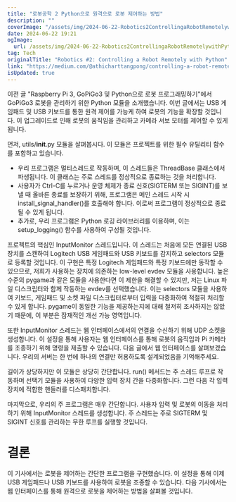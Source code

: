 ```yaml
---
title: "로봇공학 2 Python으로 원격으로 로봇 제어하는 방법"
description: ""
coverImage: "/assets/img/2024-06-22-Robotics2ControllingaRobotRemotelywithPython_0.png"
date: 2024-06-22 19:21
ogImage:
  url: /assets/img/2024-06-22-Robotics2ControllingaRobotRemotelywithPython_0.png
tag: Tech
originalTitle: "Robotics #2: Controlling a Robot Remotely with Python"
link: "https://medium.com/@athicharttangpong/controlling-a-robot-remotely-with-python-4735ed5c2da9"
isUpdated: true
---
```


이전 글 "Raspberry Pi 3, GoPiGo3 및 Python으로 로봇 프로그래밍하기"에서 GoPiGo3 로봇을 관리하기 위한 Python 모듈을 소개했습니다. 이번 글에서는 USB 게임패드 및 USB 키보드를 통한 원격 제어를 가능케 하여 로봇의 기능을 확장할 것입니다. 이 업그레이드로 인해 로봇의 움직임을 관리하고 카메라 서보 모터를 제어할 수 있게 됩니다.

먼저, utils/**init**.py 모듈을 살펴봅시다. 이 모듈은 프로젝트를 위한 필수 유틸리티 함수를 포함하고 있습니다.

- 우리 프로그램은 멀티스레드로 작동하며, 이 스레드들은 ThreadBase 클래스에서 파생됩니다. 이 클래스는 주로 스레드를 정상적으로 종료하는 것을 처리합니다.
- 사용자가 Ctrl-C를 누르거나 운영 체제가 종료 신호(SIGTERM 또는 SIGINT)를 보낼 때 올바른 종료를 보장하기 위해, 프로그램은 메인 스레드 시작 시 install_signal_handler()를 호출해야 합니다. 이로써 프로그램이 정상적으로 종료될 수 있게 됩니다.
- 추가로, 우리 프로그램은 Python 로깅 라이브러리를 이용하며, 이는 setup_logging() 함수를 사용하여 구성될 것입니다.

프로젝트의 핵심인 InputMonitor 스레드입니다. 이 스레드는 처음에 모든 연결된 USB 장치를 스캔하여 Logitech USB 게임패드와 USB 키보드를 감지하고 selectors 모듈로 등록할 것입니다. 이 구현은 특정 Logitech 게임패드와 특정 키보드에만 동작할 수 있으므로, 저희가 사용하는 장치에 의존하는 low-level evdev 모듈을 사용합니다. 높은 수준의 pygame과 같은 모듈을 사용한다면 이 제한을 해결할 수 있지만, 저는 Linux 파일 디스크립터와 함께 작동하는 evdev를 선택했습니다. 이는 selectors 모듈을 사용하여 키보드, 게임패드 및 소켓 파일 디스크립터로부터 입력을 다중화하여 적절히 처리할 수 있게 합니다. pygame이 동일한 기능을 제공하는지에 대해 철저히 조사하지는 않았기 때문에, 이 부분은 잠재적인 개선 가능 영역입니다.

<div class="content-ad"></div>

또한 InputMonitor 스레드는 웹 인터페이스에서의 연결을 수신하기 위해 UDP 소켓을 생성합니다. 이 설정을 통해 사용자는 웹 인터페이스를 통해 로봇의 움직임과 Pi 카메라를 조종하기 위해 명령을 제출할 수 있습니다. 다음 글에서 웹 인터페이스를 살펴보겠습니다. 우리의 서버는 한 번에 하나의 연결만 허용하도록 설계되었음을 기억해주세요.

길이가 상당하지만 이 모듈은 상당히 간단합니다. run() 메서드는 주 스레드 루프로 작동하며 선택기 모듈을 사용하여 다양한 입력 장치 간을 다중화합니다. 그런 다음 각 입력 장치에 적합한 핸들러를 디스패치합니다.

마지막으로, 우리의 주 프로그램은 매우 간단합니다. 사용자 입력 및 로봇의 이동을 처리하기 위해 InputMonitor 스레드를 생성합니다. 주 스레드는 주로 SIGTERM 및 SIGINT 신호를 관리하는 무한 루프를 실행할 것입니다.

# 결론

<div class="content-ad"></div>

이 기사에서는 로봇을 제어하는 간단한 프로그램을 구현했습니다. 이 설정을 통해 이제 USB 게임패드나 USB 키보드를 사용하여 로봇을 조종할 수 있습니다. 다음 기사에서는 웹 인터페이스를 통해 원격으로 로봇을 제어하는 방법을 살펴볼 것입니다.
